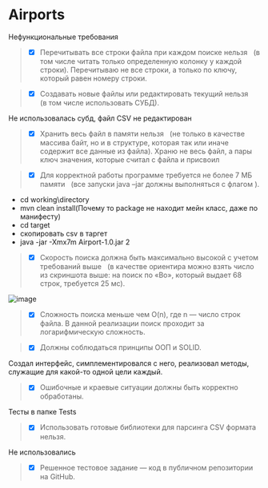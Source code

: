 # Airports
Нефункциональные требования
> - [x] Перечитывать все строки файла при каждом поиске нельзя  
(в том числе читать только определенную колонку у каждой строки).
Перечитываю не все строки, а только по ключу, который равен номеру строки.

> - [x] Создавать новые файлы или редактировать текущий нельзя  
(в том числе использовать СУБД). 

Не использовалась субд, файл CSV не редактирован

> - [x] Хранить весь файл в памяти нельзя  
(не только в качестве массива байт, но и в структуре, которая так или иначе содержит все
данные из файла).
Храню не весь файл, а пары ключ значения, которые считал с файла и присвоил

> - [x] Для корректной работы программе требуется не более 7 МБ памяти  
(все запуски java –jar должны выполняться с флагом ).

- cd working\directory
- mvn clean install(Почему то package не находит мейн класс, даже по манифесту)
- cd target
- скопировать csv в таргет
- java -jar -Xmx7m Airport-1.0.jar 2



> - [x] Скорость поиска должна быть максимально высокой с учетом требований выше  
(в качестве ориентира можно взять число из скриншота выше: на поиск по «Bo», который
выдает 68 строк, требуется 25 мс).

![image](https://user-images.githubusercontent.com/71641509/184119533-dbd8bcfd-84c5-4cb8-a325-7d204ccc119f.png)

> - [x] Сложность поиска меньше чем O(n), где n — число строк файла.
В данной реализации поиск проходит за логарифмическую сложность.

> - [x] Должны соблюдаться принципы ООП и SOLID.

Создал интерфейс, симплементировался с него, реализовал методы, служащие для какой-то одной цели каждый.
> - [x] Ошибочные и краевые ситуации должны быть корректно обработаны.

Тесты в папке Tests

> - [x] Использовать готовые библиотеки для парсинга CSV формата нельзя.

Не использовались

> - [x] Решенное тестовое задание — код в публичном репозитории на GitHub.


